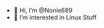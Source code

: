 - 👋 Hi, I’m @Nonie689
- 👀 I’m interested in Linux Stuff

<!---
Nonie689/Nonie689 is a ✨ special ✨ repository because its `README.md` (this file) appears on your GitHub profile.
You can click the Preview link to take a look at your changes.
--->
